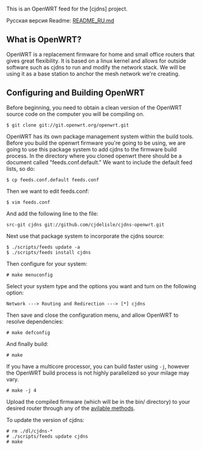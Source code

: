 This is an OpenWRT feed for the [cjdns] project.

Русская версия Readme: [README_RU.md](README_RU.md)

## What is OpenWRT?

OpenWRT is a replacement firmware for home and small office routers that gives great flexibility. It is based on a linux kernel and allows for outside software such as cjdns to run and modify the network stack. We will be using it as a base station to anchor the mesh network we're creating.

## Configuring and Building OpenWRT

Before beginning, you need to obtain a clean version of the OpenWRT source code on the computer you will be compiling on.

    $ git clone git://git.openwrt.org/openwrt.git

OpenWRT has its own package management system within the build tools. Before you build the openwrt firmware you're going to be using, we are going to use this package system to add cjdns to the firmware build process. In the directory where you cloned openwrt there should be a document called "feeds.conf.default." We want to include the default feed lists, so do:

    $ cp feeds.conf.default feeds.conf

Then we want to edit feeds.conf:

    $ vim feeds.conf

And add the following line to the file:

    src-git cjdns git://github.com/cjdelisle/cjdns-openwrt.git

Next use that package system to incorporate the cjdns source:

    $ ./scripts/feeds update -a
    $ ./scripts/feeds install cjdns

Then configure for your system:

    # make menuconfig

Select your system type and the options you want and turn on the following option:

    Network ---> Routing and Redirection ---> [*] cjdns

Then save and close the configuration menu, and allow OpenWRT to resolve dependencies:

    # make defconfig

And finally build:

    # make

If you have a multicore processor, you can build faster using `-j`,
however the OpenWRT build process is not highly parallelized so your milage may vary.

    # make -j 4

Upload the compiled firmware (which will be in the bin/ directory) to your desired router through any of the [avilable methods](http://wiki.openwrt.org/doc/howto/generic.flashing).

To update the version of cjdns:

    # rm ./dl/cjdns-*
    # ./scripts/feeds update cjdns
    # make